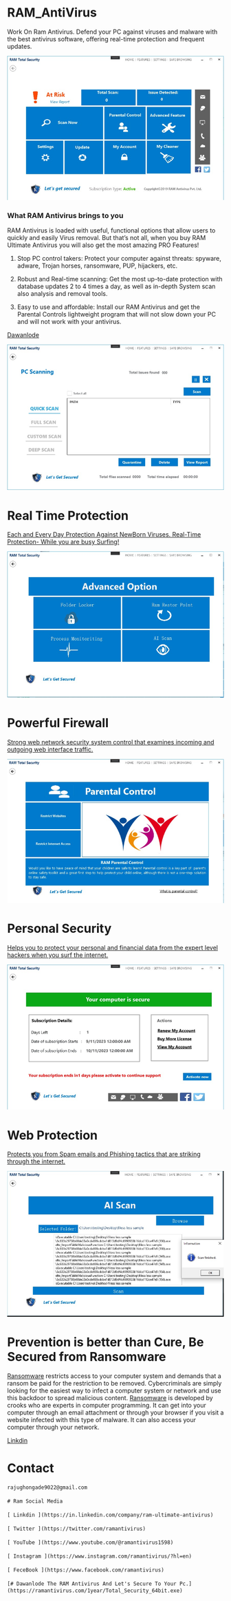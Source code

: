 # RAM_AntiVirus
Work On Ram Antivirus.
Defend your PC against viruses and malware with the best antivirus software, offering real-time protection and frequent updates.

![ Screenshot ](Main_Page.jpeg)

### What RAM Antivirus brings to you

RAM Antivirus is loaded with useful, functional options that allow users to quickly and easily Virus removal. But that’s not all, when you buy RAM Ultimate Antivirus you will also get the most amazing PRO Features!


1. Stop PC control takers: Protect your computer against threats: spyware, adware, Trojan horses, ransomware, PUP, hijackers, etc.

2. Robust and Real-time scanning: Get the most up-to-date protection with database updates 2 to 4 times a day, as well as in-depth System scan also analysis and removal tools.

3. Easy to use and affordable: Install our RAM Antivirus and get the Parental Controls lightweight program that will not slow down your PC and will not work with your antivirus.

[Dawanlode](https://ramantivirus.com/ram-ultimate-antivirus/)

![ Screenshot ](Scan_Page.jpeg)

# Real Time Protection
[Each and Every Day Protection Against NewBorn Viruses. Real-Time Protection- While you are busy Surfing!](https://ramantivirus.com)

![Screenshot ](Advanced_Option_Page.jpeg)

# Powerful Firewall 
[Strong web network security system control that examines incoming and outgoing web interface traffic.](https://ramantivirus.com)

![ Screenshot ](Parental_Page.jpeg)

# Personal Security
[Helps you to protect your personal and financial data from the expert level hackers when you surf the internet.](https://ramantivirus.com)

![ Screenshot](Activation_Page.jpeg)

# Web Protection

[Protects you from Spam emails and Phishing tactics that are striking through the internet. ](https://ramantivirus.com)

![ Screenshot ](Ai_Scan_Malware.jpeg)

# Prevention is better than Cure, Be Secured from Ransomware

[Ransomware](https://ramantivirus.com/ransomware) restricts access to your computer system and demands that a ransom be paid for the restriction to be removed. Cybercriminals are simply looking for the easiest way to infect a computer system or network and use this backdoor to spread malicious content. [Ransomware](https://ramantivirus.com/ransomware) is developed by crooks who are experts in computer programming. It can get into your computer through an email attachment or through your browser if you visit a website infected with this type of malware. It can also access your computer through your network.

[ Linkdin ](https://www.linkedin.com/in/rajendra-ghongade-07b337259?utm_source=share&utm_campaign=share_via&utm_content=profile&utm_medium=android_app)

# Contact 
```
rajughongade9022@gmail.com

# Ram Social Media

[ Linkdin ](https://in.linkedin.com/company/ram-ultimate-antivirus)

[ Twitter ](https://twitter.com/ramantivirus)

[ YouTube ](https://www.youtube.com/@ramantivirus1598)

[ Instagram ](https://www.instagram.com/ramantivirus/?hl=en)

[ FeceBook ](https://www.facebook.com/ramantivirus)

[# Dawanlode The RAM Antivirus And Let's Secure To Your Pc.](https://ramantivirus.com/1year/Total_Security_64bit.exe)

